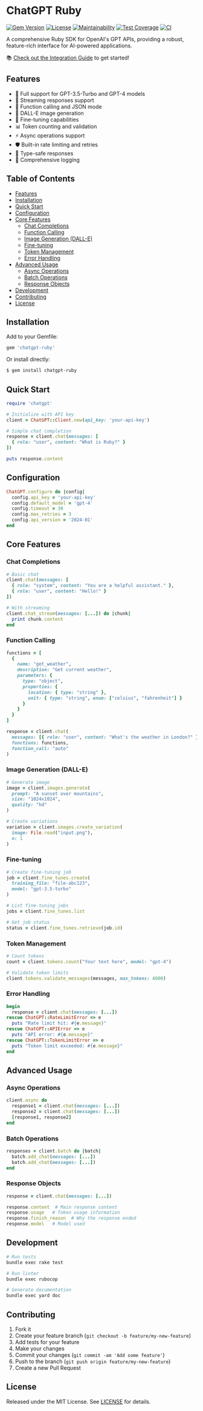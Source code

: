 # ChatGPT Ruby

[![Gem Version](https://badge.fury.io/rb/chatgpt-ruby.svg)](https://badge.fury.io/rb/chatgpt-ruby)
[![License](https://img.shields.io/badge/License-MIT-yellow.svg)](https://opensource.org/licenses/MIT)
[![Maintainability](https://api.codeclimate.com/v1/badges/08c7e7b58e9fbe7156eb/maintainability)](https://codeclimate.com/github/nagstler/chatgpt-ruby/maintainability)
[![Test Coverage](https://api.codeclimate.com/v1/badges/08c7e7b58e9fbe7156eb/test_coverage)](https://codeclimate.com/github/nagstler/chatgpt-ruby/test_coverage)
[![CI](https://github.com/nagstler/chatgpt-ruby/actions/workflows/ci.yml/badge.svg?branch=main)](https://github.com/nagstler/chatgpt-ruby/actions/workflows/ci.yml)

A comprehensive Ruby SDK for OpenAI's GPT APIs, providing a robust, feature-rich interface for AI-powered applications.

📚 [Check out the Integration Guide](https://github.com/nagstler/chatgpt-ruby/wiki) to get started!

## Features

- 🚀 Full support for GPT-3.5-Turbo and GPT-4 models
- 📡 Streaming responses support
- 🔧 Function calling and JSON mode
- 🎨 DALL-E image generation
- 🔄 Fine-tuning capabilities
- 📊 Token counting and validation
- ⚡ Async operations support
- 🛡️ Built-in rate limiting and retries
- 🎯 Type-safe responses
- 📝 Comprehensive logging

## Table of Contents

- [Features](#features)
- [Installation](#installation)
- [Quick Start](#quick-start)
- [Configuration](#configuration)
- [Core Features](#core-features)
  - [Chat Completions](#chat-completions)
  - [Function Calling](#function-calling)
  - [Image Generation (DALL-E)](#image-generation-dall-e)
  - [Fine-tuning](#fine-tuning)
  - [Token Management](#token-management)
  - [Error Handling](#error-handling)
- [Advanced Usage](#advanced-usage)
  - [Async Operations](#async-operations)
  - [Batch Operations](#batch-operations)
  - [Response Objects](#response-objects)
- [Development](#development)
- [Contributing](#contributing)
- [License](#license)

## Installation

Add to your Gemfile:

```ruby
gem 'chatgpt-ruby'
```

Or install directly:

```bash
$ gem install chatgpt-ruby
```

## Quick Start

```ruby
require 'chatgpt'

# Initialize with API key
client = ChatGPT::Client.new(api_key: 'your-api-key')

# Simple chat completion
response = client.chat(messages: [
  { role: "user", content: "What is Ruby?" }
])

puts response.content
```

## Configuration

```ruby
ChatGPT.configure do |config|
  config.api_key = 'your-api-key'
  config.default_model = 'gpt-4'
  config.timeout = 30
  config.max_retries = 3
  config.api_version = '2024-01'
end
```

## Core Features

### Chat Completions

```ruby
# Basic chat
client.chat(messages: [
  { role: "system", content: "You are a helpful assistant." },
  { role: "user", content: "Hello!" }
])

# With streaming
client.chat_stream(messages: [...]) do |chunk|
  print chunk.content
end
```

### Function Calling

```ruby
functions = [
  {
    name: "get_weather",
    description: "Get current weather",
    parameters: {
      type: "object",
      properties: {
        location: { type: "string" },
        unit: { type: "string", enum: ["celsius", "fahrenheit"] }
      }
    }
  }
]

response = client.chat(
  messages: [{ role: "user", content: "What's the weather in London?" }],
  functions: functions,
  function_call: "auto"
)
```

### Image Generation (DALL-E)

```ruby
# Generate image
image = client.images.generate(
  prompt: "A sunset over mountains",
  size: "1024x1024",
  quality: "hd"
)

# Create variations
variation = client.images.create_variation(
  image: File.read("input.png"),
  n: 1
)
```

### Fine-tuning

```ruby
# Create fine-tuning job
job = client.fine_tunes.create(
  training_file: "file-abc123",
  model: "gpt-3.5-turbo"
)

# List fine-tuning jobs
jobs = client.fine_tunes.list

# Get job status
status = client.fine_tunes.retrieve(job.id)
```

### Token Management

```ruby
# Count tokens
count = client.tokens.count("Your text here", model: "gpt-4")

# Validate token limits
client.tokens.validate_messages(messages, max_tokens: 4000)
```

### Error Handling

```ruby
begin
  response = client.chat(messages: [...])
rescue ChatGPT::RateLimitError => e
  puts "Rate limit hit: #{e.message}"
rescue ChatGPT::APIError => e
  puts "API error: #{e.message}"
rescue ChatGPT::TokenLimitError => e
  puts "Token limit exceeded: #{e.message}"
end
```

## Advanced Usage

### Async Operations

```ruby
client.async do
  response1 = client.chat(messages: [...])
  response2 = client.chat(messages: [...])
  [response1, response2]
end
```

### Batch Operations

```ruby
responses = client.batch do |batch|
  batch.add_chat(messages: [...])
  batch.add_chat(messages: [...])
end
```

### Response Objects

```ruby
response = client.chat(messages: [...])

response.content  # Main response content
response.usage   # Token usage information
response.finish_reason  # Why the response ended
response.model   # Model used
```

## Development

```bash
# Run tests
bundle exec rake test

# Run linter
bundle exec rubocop

# Generate documentation
bundle exec yard doc
```

## Contributing

1. Fork it
2. Create your feature branch (`git checkout -b feature/my-new-feature`)
3. Add tests for your feature
4. Make your changes
5. Commit your changes (`git commit -am 'Add some feature'`)
6. Push to the branch (`git push origin feature/my-new-feature`)
7. Create a new Pull Request

## License

Released under the MIT License. See [LICENSE](LICENSE.txt) for details.
